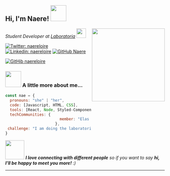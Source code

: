 <h2> Hi, I'm Naere! <img src="https://media.giphy.com/media/mGcNjsfWAjY5AEZNw6/giphy.gif" width="50"></h2>

<img align='right' src="https://media.giphy.com/media/dWxO36Jzd6bTSt5dIY/giphy.gif" width="230">

<p>
  <em>
    Student Developer at <a href="https://www.laboratoria.la/br">Laboratoria</a>
    <img src="https://media.giphy.com/media/fYSnHlufseco8Fh93Z/giphy.gif" width="30">
</em>
</p>



[![Twitter: naereloire](https://img.shields.io/twitter/follow/naereloire?style=social)](https://twitter.com/naereloire)
[![Linkedin: naereloire](https://img.shields.io/badge/-naereloire-blue?style=flat-square&logo=Linkedin&logoColor=white&link=https://www.linkedin.com/in/naereloire/)](https://www.linkedin.com/in/naere-loire/)
[![GitHub Naere](https://img.shields.io/github/followers/naere?label=follow&style=social)](https://github.com/naereloire)

[![GitHib naereloire](https://img.shields.io/github/followers/naere?label=follow&style=social)](https://github.com/naereloire)
### <img src="https://media.giphy.com/media/VgCDAzcKvsR6OM0uWg/giphy.gif" width="50"> A little more about me...  

```javascript
const nae = {
  pronouns: "she" | "her",
  code: [Javascript, HTML, CSS],
  tools: [React, Node, Styled-Components, Jest],
  techCommunities: {
                        member: "Elas Programam",
                      },
 challenge: "I am doing the laboratoria bootcamp"
}
```

<img src="https://media.giphy.com/media/LnQjpWaON8nhr21vNW/giphy.gif" width="60"> <em><b>I love connecting with different people</b> so if you want to say <b>hi, I'll be happy to meet you more!</b> :)</em>

---


